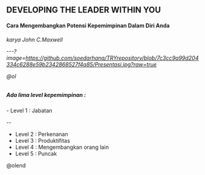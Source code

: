 ## DEVELOPING THE LEADER WITHIN YOU

<h4> Cara Mengembangkan Potensi Kepemimpinan Dalam Diri Anda</h4>
<h6> karya John C.Maxwell


---?image=https://github.com/soedarhana/TRYrepository/blob/7c3cc9a99d204334c6288e59b2342868527f4a85/Presentasi.jpg?raw=true

@ol

<h5>Ada lima level kepemimpinan :</h5>
- Level 1 : Jabatan

--

- Level 2 : Perkenanan
- Level 3 : Produktifitas
- Level 4 : Mengembangkan orang lain
- Level 5 : Puncak

@olend


